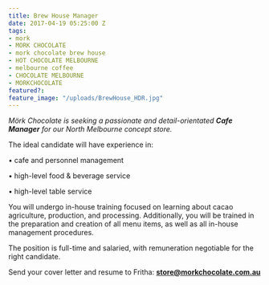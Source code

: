 ```yaml
---
title: Brew House Manager
date: 2017-04-19 05:25:00 Z
tags:
- mork
- MORK CHOCOLATE
- mork chocolate brew house
- HOT CHOCOLATE MELBOURNE
- melbourne coffee
- CHOCOLATE MELBOURNE
- MORKCHOCOLATE
featured?: 
feature_image: "/uploads/BrewHouse_HDR.jpg"
---
```


*Mörk Chocolate is seeking a passionate and detail-orientated **Cafe Manager** for our North Melbourne concept store.*


The ideal candidate will have experience in:

• cafe and personnel management

• high-level food & beverage service

• high-level table service
 

You will undergo in-house training focused on learning about cacao agriculture, production, and processing. Additionally, you will be trained in the preparation and creation of all menu items, as well as all in-house management procedures.

The position is full-time and salaried, with remuneration negotiable for the right candidate.

Send your cover letter and resume to Fritha: **store@morkchocolate.com.au**
